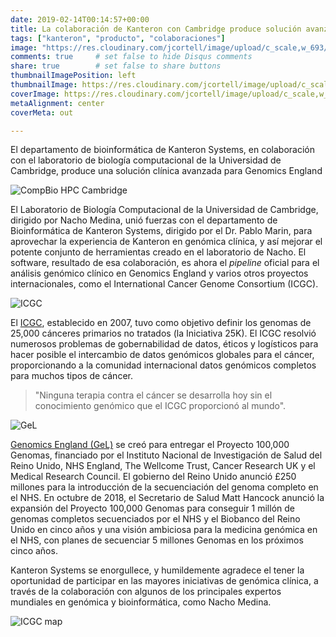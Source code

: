```yaml
---
date: 2019-02-14T00:14:57+00:00
title: La colaboración de Kanteron con Cambridge produce solución avanzada para Genomics England
tags: ["kanteron", "producto", "colaboraciones"]
image: "https://res.cloudinary.com/jcortell/image/upload/c_scale,w_693/v1550111614/Kanteron/ICGC.png"
comments: true     # set false to hide Disqus comments
share: true        # set false to share buttons
thumbnailImagePosition: left
thumbnailImage: https://res.cloudinary.com/jcortell/image/upload/c_scale,w_693/v1550111614/Kanteron/ICGC.png
coverImage: https://res.cloudinary.com/jcortell/image/upload/c_scale,w_693/v1550111614/Kanteron/ICGC.png
metaAlignment: center
coverMeta: out

---
```


El departamento de bioinformática de Kanteron Systems, en colaboración con el laboratorio de biología computacional de la Universidad de Cambridge, produce una solución clínica avanzada para Genomics England

<!--more-->

![CompBio HPC Cambridge](https://docs.hpc.cam.ac.uk/hpc/_static/main-logo-small.png)

El Laboratorio de Biología Computacional de la Universidad de Cambridge, dirigido por Nacho Medina, unió fuerzas con el departamento de Bioinformática de Kanteron Systems, dirigido por el Dr. Pablo Marin, para aprovechar la experiencia de Kanteron en genómica clínica, y así mejorar el potente conjunto de herramientas creado en el laboratorio de Nacho. El software, resultado de esa colaboración, es ahora el *pipeline* oficial para el análisis genómico clínico en Genomics England y varios otros proyectos internacionales, como el International Cancer Genome Consortium (ICGC).

![ICGC](https://icgcmed.org/sites/all/themes/med_bootstrap/images/ICGCmed-logo.svg)

El [ICGC](https://icgc.org/), establecido en 2007, tuvo como objetivo definir los genomas de 25,000 cánceres primarios no tratados (la Iniciativa 25K). El ICGC resolvió numerosos problemas de gobernabilidad de datos, éticos y logísticos para hacer posible el intercambio de datos genómicos globales para el cáncer, proporcionando a la comunidad internacional datos genómicos completos para muchos tipos de cáncer.

> "Ninguna terapia contra el cáncer se desarrolla hoy sin el conocimiento genómico que el ICGC proporcionó al mundo".

![GeL](https://www.genomicsengland.co.uk/wp-content/uploads/2015/11/Genomics-England-logo-2015.png)

[Genomics England (GeL)](https://www.genomicsengland.co.uk/about-genomics-england/) se creó para entregar el Proyecto 100,000 Genomas, financiado por el Instituto Nacional de Investigación de Salud del Reino Unido, NHS England, The Wellcome Trust, Cancer Research UK y el Medical Research Council. El gobierno del Reino Unido anunció £250 millones para la introducción de la secuenciación del genoma completo en el NHS. En octubre de 2018, el Secretario de Salud Matt Hancock anunció la expansión del Proyecto 100,000 Genomas para conseguir 1 millón de genomas completos secuenciados por el NHS y el Biobanco del Reino Unido en cinco años y una visión ambiciosa para la medicina genómica en el NHS, con planes de secuenciar 5 millones Genomas en los próximos cinco años.

Kanteron Systems se enorgullece, y humildemente agradece el tener la oportunidad de participar en las mayores iniciativas de genómica clínica, a través de la colaboración con algunos de los principales expertos mundiales en genómica y bioinformática, como Nacho Medina.

![ICGC map](https://icgc.org/files/image-icgc-map-cropped.jpg)
